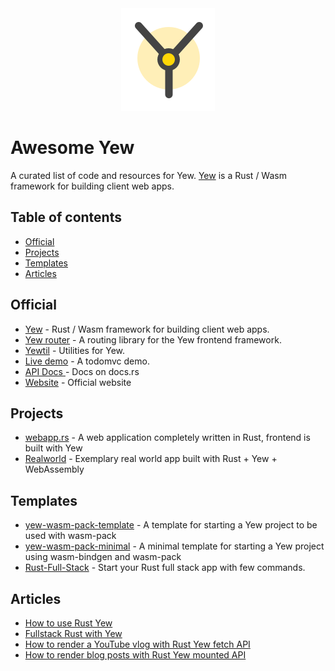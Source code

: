 <div align="center">

  <img src="https://github.com/yewstack/yew/blob/master/.static/yew.svg" width="150" />
</div>

# Awesome Yew

A curated list of code and resources for Yew. 
[Yew](https://github.com/yewstack/yew) is a Rust / Wasm framework for building client web apps.


## Table of contents
- [Official](#official)
- [Projects](#projects)
- [Templates](#templates)
- [Articles](#articles)

## Official

- [Yew](https://github.com/yewstack/yew) - Rust / Wasm framework for building client web apps.
- [Yew router](https://github.com/yewstack/yew_router) - A routing library for the Yew frontend framework.
- [Yewtil](https://github.com/yewstack/yewtil) - Utilities for Yew.
- [Live demo](https://yew-todomvc.netlify.com) - A todomvc demo.
- [API Docs ](https://docs.rs/yew) - Docs on docs.rs
- [Website](https://yew.rs/) - Official website

## Projects

- [webapp.rs](https://github.com/saschagrunert/webapp.rs) - A web application completely written in Rust, frontend is built with Yew
- [Realworld](https://github.com/jetli/rust-yew-realworld-example-app) - Exemplary real world app built with Rust + Yew + WebAssembly

## Templates

- [yew-wasm-pack-template](https://github.com/yewstack/yew-wasm-pack-template) - A template for starting a Yew project to be used with wasm-pack
- [yew-wasm-pack-minimal](https://github.com/yewstack/yew-wasm-pack-minimal) - A minimal template for starting a Yew project using wasm-bindgen and wasm-pack
- [Rust-Full-Stack](https://github.com/steadylearner/Rust-Full-Stack) - Start your Rust full stack app with few commands.

## Articles

- [How to use Rust Yew](https://www.steadylearner.com/blog/read/How-to-use-Rust-Yew)
- [Fullstack Rust with Yew](https://www.steadylearner.com/blog/read/Fullstack-Rust-with-Yew)
- [How to render a YouTube vlog with Rust Yew fetch API](https://www.steadylearner.com/blog/read/How-to-render-a-YouTube-vlog-with-Rust-Yew-fetch-API)
- [How to render blog posts with Rust Yew mounted API](https://www.steadylearner.com/blog/read/How-to-render-blog-posts-with-Rust-Yew-mounted-API)
